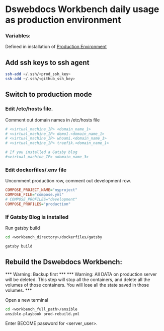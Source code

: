 # Dswebdocs Workbench daily usage as production environment

### Variables: 
Defined in installation of [Production Environment](install-prod-2404.md)


## Add ssh keys to ssh agent

```bash
ssh-add ~/.ssh/<prod_ssh_key>
ssh-add ~/.ssh/<github_ssh_key>
```

## Switch to production mode

### Edit /etc/hosts file. 
Comment out domain names in /etc/hosts file

```bash
# <virtual_machine_IP> <domain_name_1>
# <virtual_machine_IP> demo1.<domain_name_1>
# <virtual_machine_IP> whoami.<domain_name_1>
# <virtual_machine_IP> traefik.<domain_name_1>

# If you installed a Gatsby blog
#<virtual_machine_IP> <domain_name_3>
```

### Edit dockerfiles/.env file

Uncomment production row, comment out development row.
```ini
COMPOSE_PROJECT_NAME="myproject"
COMPOSE_FILE="compose.yml"
# COMPOSE_PROFILES="development"
COMPOSE_PROFILES="production"
```

### If Gatsby Blog is installed

Run gatsby build
```bash
cd <workbench_directory>/dockerfiles/gatsby
```
```bash
gatsby build
```

## Rebuild the Dswebdocs Workbench:

*** Warning: Backup first ***
*** Warning: All DATA on production server will be deleted. This step will stop all the containers, and delete all the volumes of those containers. You will lose all the state saved in those volumes. ***

Open a new terminal

```bash
cd <workbench_full_path>/ansible
ansible-playbook prod-rebuild.yml
```

Enter BECOME password for <server_user>.
